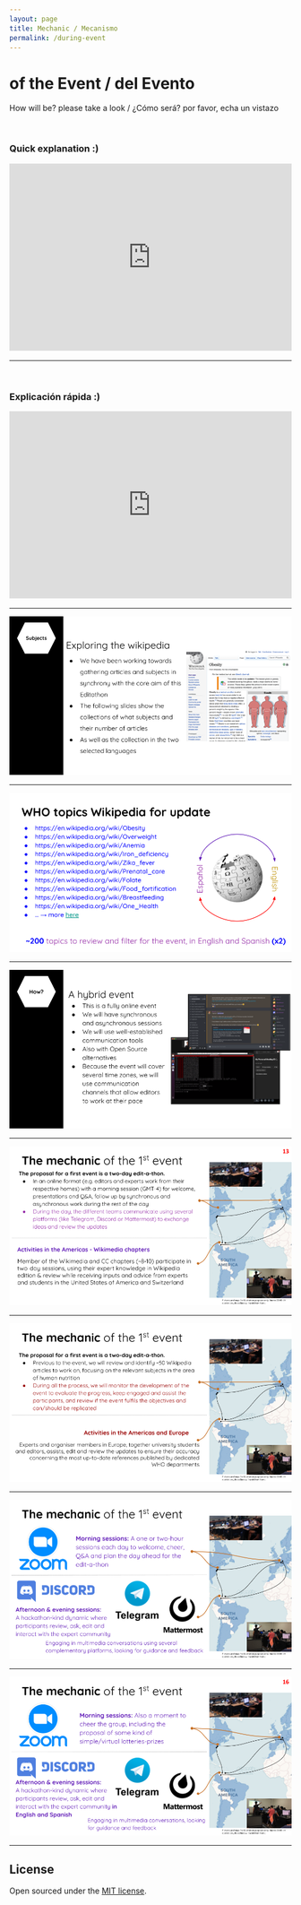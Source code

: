 ```yaml
---
layout: page
title: Mechanic / Mecanismo
permalink: /during-event
---
```


# of the Event / del Evento

How will be? please take a look / ¿Cómo será? por favor, echa un vistazo

<br>

### Quick explanation :)

<iframe width="100%" height="334" src="https://www.youtube.com/embed/_uxlxNPLhKQ?cc_load_policy=1" frameborder="0" allow="accelerometer; autoplay; clipboard-write; encrypted-media; gyroscope; picture-in-picture" allowfullscreen></iframe>

---

<br>

### Explicación rápida :)

<iframe width="100%" height="334" src="https://www.youtube.com/embed/Q-9c73J-UPc?cc_load_policy=1" frameborder="0" allow="accelerometer; autoplay; clipboard-write; encrypted-media; gyroscope; picture-in-picture" allowfullscreen></iframe>

---

[![slide 1](assets/img/slides/1.png)](.)

---

[![slide 2](assets/img/slides/2.png)](.)

---

[![slide 3](assets/img/slides/3.png)](.)

---

[![slide 4](assets/img/slides/4.png)](.)

---

[![slide 5](assets/img/slides/5.png)](.)

---

[![slide 6](assets/img/slides/6.png)](.)

---

[![slide 7](assets/img/slides/7.png)](.)

---

## License

Open sourced under the [MIT license](https://github.com/edithaton/page/LICENSE.md).
